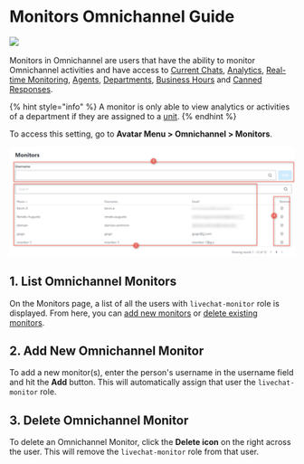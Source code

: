# Monitors Omnichannel Guide

![](<../../.gitbook/assets/2021-06-10\_22-31-38 (3) (3) (3) (3) (3) (3) (3) (3) (3) (2) (3) (1) (1) (1) (12) (10) (10) (4).jpg>)

Monitors in Omnichannel are users that have the ability to monitor Omnichannel activities and have access to [Current Chats](current-chats.md), [Analytics](analytics.md), [Real-time Monitoring](real-time-monitoring.md), [Agents](agents.md), [Departments](departments.md), [Business Hours](business-hours-managers-guide.md) and [Canned Responses](canned-responses/).

{% hint style="info" %}
A monitor is only able to view analytics or activities of a department if they are assigned to a [unit](units-managers-guide.md).
{% endhint %}

To access this setting, go to **Avatar Menu  > Omnichannel > Monitors**.

![Omnichannel Monitors Page](<../../.gitbook/assets/Omnichannel Monitors Page>)

## 1. List Omnichannel Monitors

On the Monitors page, a list of all the users with `livechat-monitor` role is displayed. From here, you can [add new monitors](monitors-managers-guide.md#2.-add-new-omnichannel-monitor) or [delete existing monitors](monitors-managers-guide.md#3.-delete-omnichannel-monitor).

## 2. Add New Omnichannel Monitor

To add a new monitor(s), enter the person's username in the username field and hit the **Add** button. This will automatically assign that user the `livechat-monitor` role.

## 3. Delete Omnichannel Monitor

To delete an Omnichannel Monitor, click the **Delete icon** on the right across the user. This will remove the `livechat-monitor` role from that user.
